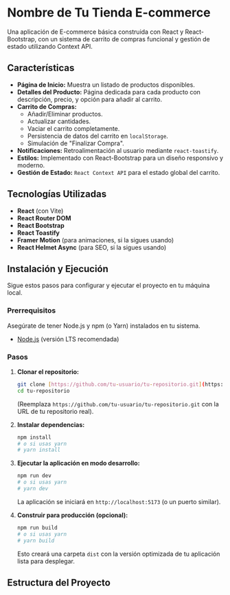 # Nombre de Tu Tienda E-commerce

Una aplicación de E-commerce básica construida con React y React-Bootstrap, con un sistema de carrito de compras funcional y gestión de estado utilizando Context API.

## Características

* **Página de Inicio:** Muestra un listado de productos disponibles.
* **Detalles del Producto:** Página dedicada para cada producto con descripción, precio, y opción para añadir al carrito.
* **Carrito de Compras:**
    * Añadir/Eliminar productos.
    * Actualizar cantidades.
    * Vaciar el carrito completamente.
    * Persistencia de datos del carrito en `localStorage`.
    * Simulación de "Finalizar Compra".
* **Notificaciones:** Retroalimentación al usuario mediante `react-toastify`.
* **Estilos:** Implementado con React-Bootstrap para un diseño responsivo y moderno.
* **Gestión de Estado:** `React Context API` para el estado global del carrito.

## Tecnologías Utilizadas

* **React** (con Vite)
* **React Router DOM**
* **React Bootstrap**
* **React Toastify**
* **Framer Motion** (para animaciones, si la sigues usando)
* **React Helmet Async** (para SEO, si la sigues usando)

## Instalación y Ejecución

Sigue estos pasos para configurar y ejecutar el proyecto en tu máquina local.

### Prerrequisitos

Asegúrate de tener Node.js y npm (o Yarn) instalados en tu sistema.

* [Node.js](https://nodejs.org/) (versión LTS recomendada)

### Pasos

1.  **Clonar el repositorio:**
    ```bash
    git clone [https://github.com/tu-usuario/tu-repositorio.git](https://github.com/tu-usuario/tu-repositorio.git)
    cd tu-repositorio
    ```
    (Reemplaza `https://github.com/tu-usuario/tu-repositorio.git` con la URL de tu repositorio real).

2.  **Instalar dependencias:**
    ```bash
    npm install
    # o si usas yarn
    # yarn install
    ```

3.  **Ejecutar la aplicación en modo desarrollo:**
    ```bash
    npm run dev
    # o si usas yarn
    # yarn dev
    ```
    La aplicación se iniciará en `http://localhost:5173` (o un puerto similar).

4.  **Construir para producción (opcional):**
    ```bash
    npm run build
    # o si usas yarn
    # yarn build
    ```
    Esto creará una carpeta `dist` con la versión optimizada de tu aplicación lista para desplegar.

## Estructura del Proyecto